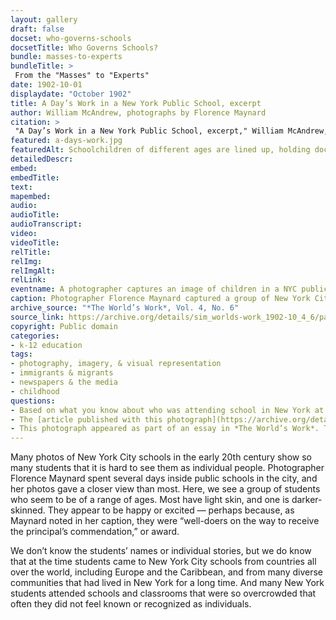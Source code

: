 ```yaml
--- 
layout: gallery
draft: false
docset: who-governs-schools
docsetTitle: Who Governs Schools?
bundle: masses-to-experts
bundleTitle: >
 From the "Masses" to "Experts"
date: 1902-10-01
displaydate: "October 1902"
title: A Day’s Work in a New York Public School, excerpt
author: William McAndrew, photographs by Florence Maynard 
citation: >
 "A Day’s Work in a New York Public School, excerpt," William McAndrew, photographs by Florence Maynard, in New York City Civil Rights History Project, Accessed: [Month Day, Year], https://nyccivilrightshistory.org/gallery/a-days-work.
featured: a-days-work.jpg
featuredAlt: Schoolchildren of different ages are lined up, holding documents in their hands. Original caption reads &quot;Well-Doers Waiting for the Principal's Commendation&quot;
detailedDescr: 
embed: 
embedTitle: 
text: 
mapembed: 
audio: 
audioTitle: 
audioTranscript: 
video: 
videoTitle: 
relTitle: 
relImg: 
relImgAlt: 
relLink: 
eventname: A photographer captures an image of children in a NYC public school. 
caption: Photographer Florence Maynard captured a group of New York City public school students lined up to receive a “commendation,” or award, from their principal. 
archive_source: "*The World’s Work*, Vol. 4, No. 6"
source_link: https://archive.org/details/sim_worlds-work_1902-10_4_6/page/2644/mode/1up
copyright: Public domain
categories: 
- k-12 education
tags: 
- photography, imagery, & visual representation
- immigrants & migrants
- newspapers & the media
- childhood
questions: 
- Based on what you know about who was attending school in New York at this time, who were these students likely to be? Where might have they come from, and why?  What do you think going to school meant to them? What kind of schooling were they hoping for? 
- The [article published with this photograph](https://archive.org/details/sim_worlds-work_1902-10_4_6/page/2634/mode/1up) was written by the principal of a Brooklyn school. It included the argument that parents shouldn’t be involved in schools because they had little to contribute. Why do you think the principal felt that way? How would that attitude relate to school governance?
- This photograph appeared as part of an essay in *The World’s Work*. The essay, and the photographs that were published with it, offer a very positive view of New York schools. *The World’s Work* was a magazine that often sided with and celebrated New York City’s business elite. Who was [in charge of New York schools at this time?](/topics/who-governs-schools/masses-to-experts/) How might that have influenced *The World’s Work* to show NYC schools in a positive light?
--- 
```


Many photos of New York City schools in the early 20th century show so many students that it is hard to see them as individual people. Photographer Florence Maynard spent several days inside public schools in the city, and her photos gave a closer view than most. Here, we see a group of students who seem to be of a range of ages. Most have light skin, and one is darker-skinned. They appear to be happy or excited — perhaps because, as Maynard noted in her caption, they were “well-doers on the way to receive the principal’s commendation,” or award.

We don’t know the students’ names or individual stories, but we do know that at the time students came to New York City schools from countries all over the world, including Europe and the Caribbean, and from many diverse communities that had lived in New York for a long time. And many New York students attended schools and classrooms that were so overcrowded that often they did not feel known or recognized as individuals.
